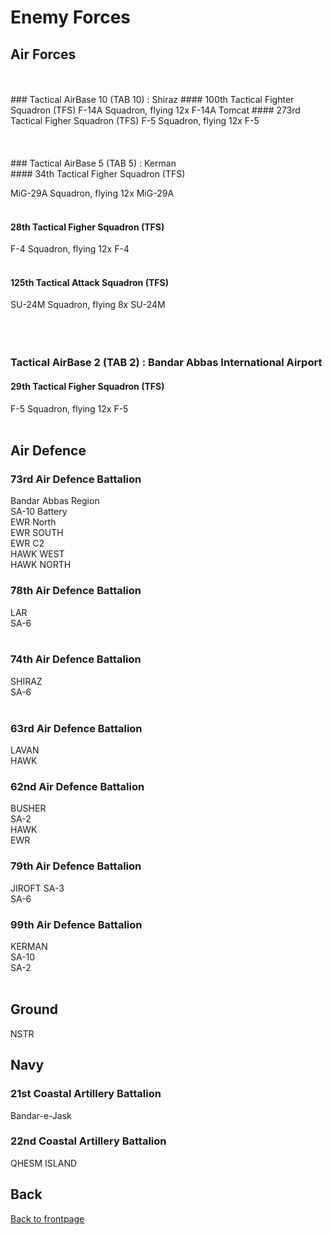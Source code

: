 # Enemy Forces

## Air Forces
<br>
<br>
### Tactical AirBase 10 (TAB 10) :  Shiraz
#### 100th Tactical Fighter Squadron (TFS)
F-14A Squadron, flying 12x F-14A Tomcat
#### 273rd Tactical Figher Squadron (TFS)
F-5 Squadron, flying 12x  F-5
<br>
<br>
<br>
<br>
### Tactical AirBase 5 (TAB 5) :  Kerman
<br>
#### 34th Tactical Figher Squadron (TFS)

MiG-29A Squadron, flying 12x  MiG-29A
<br>
<br>
#### 28th Tactical Figher Squadron (TFS)

F-4 Squadron, flying 12x  F-4
<br>
<br>
#### 125th Tactical Attack Squadron (TFS)

SU-24M Squadron, flying 8x  SU-24M
<br>
<br>
<br>
<br>
### Tactical AirBase 2 (TAB 2) :  Bandar Abbas International Airport

#### 29th Tactical Figher Squadron (TFS)
F-5 Squadron, flying 12x  F-5
<br>
<br>


## Air Defence


### 73rd Air Defence Battalion
Bandar Abbas Region  
SA-10 Battery  
EWR North  
EWR SOUTH  
EWR C2  
HAWK WEST  
HAWK NORTH  


### 78th Air Defence Battalion
LAR  
SA-6  
<br>


### 74th Air Defence Battalion
SHIRAZ  
SA-6  
<br>



### 63rd Air Defence Battalion
LAVAN  
HAWK  

### 62nd Air Defence Battalion
BUSHER  
SA-2  
HAWK  
EWR  


### 79th Air Defence Battalion
JIROFT 
SA-3  
SA-6  


### 99th Air Defence Battalion
KERMAN  
SA-10  
SA-2  
<br>


## Ground
NSTR  

## Navy


### 21st Coastal Artillery Battalion
Bandar-e-Jask


### 22nd Coastal Artillery Battalion
QHESM ISLAND


## Back
[Back to frontpage](https://132nd-vwing.github.io/OPUF-Brief/)